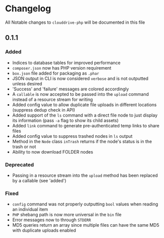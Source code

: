 # Changelog

All Notable changes to `clouddrive-php` will be documented in this file

## 0.1.1

### Added
- Indices to database tables for improved performance
- `composer.json` now has PHP version requirement
- `box.json` file added for packaging as `.phar`
- JSON output in CLI is now considered `verbose` and is not outputted unless desired
- 'Success' and 'failure' messages are colored accordingly
- A `callable` is now accepted to be passed into the `upload` command instead of a resource stream for writing
- Added config value to allow duplicate file uploads in different locations (suppress dedup check in API)
- Added support of the `ls` command with a direct file node to just display its information (pass `-a` flag to show its child assets)
- Added `link` command to generate pre-authenticated temp links to share files
- Added config value to suppress trashed nodes in `ls` output
- Method in the `Node` class `inTrash` returns if the node's status is in the trash or not
- Ability to now download FOLDER nodes

### Deprecated
- Passing in a resource stream into the `upload` method has been replaced by a callable (see 'added')

### Fixed
- `config` command was not properly outputting `bool` values when reading an individual item
- `PHP` shebang path is now more universal in the `bin` file
- Error messages now to through `STDERR`
- MD5 queries return an array since multiple files can have the same MD5 with duplicate uploads enabled
